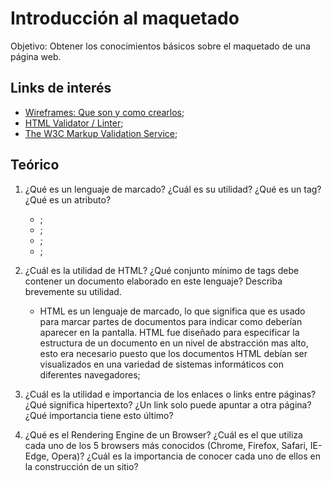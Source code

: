 # Introducción al maquetado

Objetivo: Obtener los conocimientos básicos sobre el maquetado de una página web.

## Links de interés

- [Wireframes: Que son y como crearlos](https://webdesdecero.com/wireframes-que-son-y-como-crearlos/);
- [HTML Validator / Linter](https://www.freeformatter.com/html-validator.html);
- [The W3C Markup Validation Service](https://validator.w3.org/);

## Teórico

1. ¿Qué es un lenguaje de marcado? ¿Cuál es su utilidad? ¿Qué es un tag? ¿Qué es un atributo?

    - ;
    - ;
    - ;
    - ;


2. ¿Cuál es la utilidad de HTML? ¿Qué conjunto mínimo de tags debe contener un documento
elaborado en este lenguaje? Describa brevemente su utilidad.

    - HTML es un lenguaje de marcado, lo que significa que es usado para marcar partes de documentos
      para indicar como deberían aparecer en la pantalla. HTML fue diseñado para especificar la
      estructura de un documento en un nivel de abstracción mas alto, esto era necesario puesto que
      los documentos HTML debían ser visualizados en una variedad de sistemas informáticos con
      diferentes navegadores;


3. ¿Cuál es la utilidad e importancia de los enlaces o links entre páginas? ¿Qué significa hipertexto?
   ¿Un link solo puede apuntar a otra página? ¿Qué importancia tiene esto último?



4. ¿Qué es el Rendering Engine de un Browser? ¿Cuál es el que utiliza cada uno de los 5 browsers más
   conocidos (Chrome, Firefox, Safari, IE-Edge, Opera)? ¿Cuál es la importancia de conocer cada uno
   de ellos en la construcción de un sitio?
